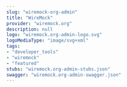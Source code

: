 ```yaml
---
slug: "wiremock-org-admin"
title: "WireMock"
provider: "wiremock.org"
description: null
logo: "wiremock.org-admin-logo.svg"
logoMediaType: "image/svg+xml"
tags:
- "developer_tools"
- "wiremock"
- "featured"
stubs: "wiremock.org-admin-stubs.json"
swagger: "wiremock.org-admin-swagger.json"
---
```

